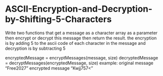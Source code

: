 # ASCII-Encryption-and-Decryption-by-Shifting-5-Characters

Write two functions that get a message as a character array as a parameter then encrypt or
decrypt this message then return the result. the encryption is by adding 5 to the ascii code of
each character in the message and decryption is by subtracting 5


encryptedMessage = encryptMessages(message, size)
decryptedMessage = decryptMessages(encryptedMessage, size)
example: original message “Free2027” encrypted message “Kwjj757<”
